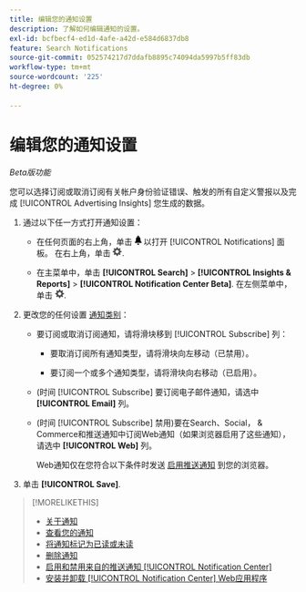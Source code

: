 ```yaml
---
title: 编辑您的通知设置
description: 了解如何编辑通知的设置。
exl-id: bcfbecf4-ed1d-4afe-a42d-e584d6837db8
feature: Search Notifications
source-git-commit: 052574217d7ddafb8895c74094da5997b5ff83db
workflow-type: tm+mt
source-wordcount: '225'
ht-degree: 0%

---
```


# 编辑您的通知设置

*Beta版功能*

您可以选择订阅或取消订阅有关帐户身份验证错误、触发的所有自定义警报以及完成 [!UICONTROL Advertising Insights] 您生成的数据。

1. 通过以下任一方式打开通知设置：

   * 在任何页面的右上角，单击 ![通知](/help/search-social-commerce/assets/notifications-panel.png "通知") 以打开 [!UICONTROL Notifications] 面板。 在右上角，单击 ![设置](/help/search-social-commerce/assets/settings-nc.png "设置").

   * 在主菜单中，单击 **[!UICONTROL Search]** > **[!UICONTROL Insights & Reports]** > **[!UICONTROL Notification Center Beta]**. 在左侧菜单中，单击 ![设置](/help/search-social-commerce/assets/settings-nc.png "设置").

1. 更改您的任何设置 [通知类别](notification-about.md)：

   * 要订阅或取消订阅通知，请将滑块移到 [!UICONTROL Subscribe] 列：

      * 要取消订阅所有通知类型，请将滑块向左移动（已禁用）。

      * 要订阅一个或多个通知类型，请将滑块向右移动（已启用）。

   * (时间 [!UICONTROL Subscribe] 要订阅电子邮件通知，请选中 **[!UICONTROL Email]** 列。

   * (时间 [!UICONTROL Subscribe] 禁用)要在Search、Social， &amp; Commerce和推送通知中订阅Web通知（如果浏览器启用了这些通知），请选中 **[!UICONTROL Web]** 列。

     Web通知仅在您符合以下条件时发送 [启用推送通知](notifications-push-enable-disable.md) 到您的浏览器。

1. 单击 **[!UICONTROL Save]**.

>[!MORELIKETHIS]
>
>* [关于通知](/help/search-social-commerce/notifications/notification-about.md)
>* [查看您的通知](notification-view.md)
>* [将通知标记为已读或未读](notification-mark-read-unread.md)
>* [删除通知](notification-delete.md)
>* [启用和禁用来自的推送通知 [!UICONTROL Notification Center]](notifications-push-enable-disable.md)
>* [安装并卸载 [!UICONTROL Notification Center] Web应用程序](notification-app-install-uninstall.md)
